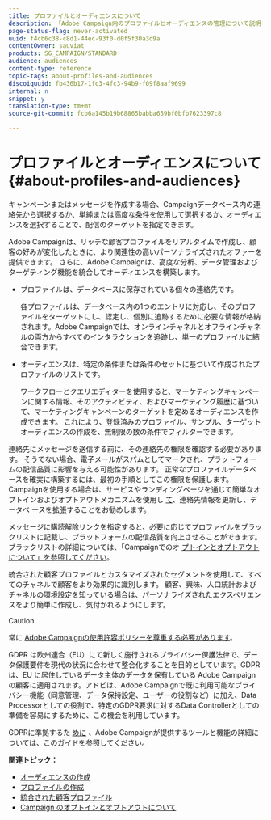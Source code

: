 ```yaml
---
title: プロファイルとオーディエンスについて
description: 「Adobe Campaign内のプロファイルとオーディエンスの管理について説明します。ターゲット母集団の定義、オーディエンスの選択、受信者のフィルター、データの収集、プロファイルの更新を行います。」
page-status-flag: never-activated
uuid: f4cb6c38-c8d1-44ec-93f0-d0f5f30a3d9a
contentOwner: sauviat
products: SG_CAMPAIGN/STANDARD
audience: audiences
content-type: reference
topic-tags: about-profiles-and-audiences
discoiquuid: fb436b17-1fc3-4fc3-94b9-f09f8aaf9699
internal: n
snippet: y
translation-type: tm+mt
source-git-commit: fcb6a145b19b68865babba659bf0bfb7623397c8

---
```



# プロファイルとオーディエンスについて{#about-profiles-and-audiences}

キャンペーンまたはメッセージを作成する場合、Campaignデータベース内の連絡先から選択するか、単純または高度な条件を使用して選択するか、オーディエンスを選択することで、配信のターゲットを指定できます。

Adobe Campaignは、リッチな顧客プロファイルをリアルタイムで作成し、顧客の好みが変化したときに、より関連性の高いパーソナライズされたオファーを提供できます。 さらに、Adobe Campaignは、高度な分析、データ管理およびターゲティング機能を統合してオーディエンスを構築します。

* プロファイルは、データベースに保存されている個々の連絡先です。

   各プロファイルは、データベース内の1つのエントリに対応し、そのプロファイルをターゲットにし、認定し、個別に追跡するために必要な情報が格納されます。Adobe Campaignでは、オンラインチャネルとオフラインチャネルの両方からすべてのインタラクションを追跡し、単一のプロファイルに結合できます。

* オーディエンスは、特定の条件または条件のセットに基づいて作成されたプロファイルのリストです。

   ワークフローとクエリエディターを使用すると、マーケティングキャンペーンに関する情報、そのアクティビティ、およびマーケティング履歴に基づいて、マーケティングキャンペーンのターゲットを定めるオーディエンスを作成できます。 これにより、登録済みのプロファイル、サンプル、ターゲットオーディエンスの作成を、無制限の数の条件でフィルターできます。

連絡先にメッセージを送信する前に、その連絡先の権限を確認する必要があります。 そうでない場合、電子メールがスパムとしてマークされ、プラットフォームの配信品質に影響を与える可能性があります。 正常なプロファイルデータベースを確実に構築するには、最初の手順としてこの権限を保護します。 Campaignを使用する場合は、サービスやランディングページを通じて簡単なオプトインおよびオプトアウトメカニズムを使用し [て](../../audiences/using/creating-a-service.md)、連絡先情報を更新し、データベ [](../../channels/using/getting-started-with-landing-pages.md) ースを拡張することをお勧めします。

メッセージに購読解除リンクを指定すると、必要に応じてプロファイルをブラックリストに記載し、プラットフォームの配信品質を向上させることができます。 ブラックリストの詳細については、「Campaignでのオ [プトインとオプトアウトについて」を参照してください](../../audiences/using/about-opt-in-and-opt-out-in-campaign.md)。

統合された顧客プロファイルとカスタマイズされたセグメントを使用して、すべてのチャネルで顧客をより効果的に識別します。 顧客、興味、人口統計およびチャネルの環境設定を知っている場合は、パーソナライズされたエクスペリエンスをより簡単に作成し、気付かれるようにします。

>[!CAUTION]
>
>常に [Adobe Campaignの使用許容ポリシーを尊重する必要があります](https://www.adobe.com/legal/terms/aup.html)。

GDPR は欧州連合（EU）にて新しく施行されるプライバシー保護法律で、データ保護要件を現代の状況に合わせて整合化することを目的としています。GDPR は、EU に居住しているデータ主体のデータを保有している Adobe Campaign の顧客に適用されます。アドビは、Adobe Campaignで既に利用可能なプライバシー機能（同意管理、データ保持設定、ユーザーの役割など）に加え、Data Processorとしての役割で、特定のGDPR要求に対するData Controllerとしての準備を容易にするために、この機会を利用しています。

GDPRに準拠するた [めに](https://docs.campaign.adobe.com/doc/standard/getting_started/en/ACS_GDPR.html) 、Adobe Campaignが提供するツールと機能の詳細については、このガイドを参照してください。

**関連トピック：**

* [オーディエンスの作成](../../audiences/using/creating-audiences.md)
* [プロファイルの作成](../../audiences/using/creating-profiles.md)
* [統合された顧客プロファイル](../../audiences/using/integrated-customer-profile.md)
* [Campaign のオプトインとオプトアウトについて](../../audiences/using/about-opt-in-and-opt-out-in-campaign.md)

